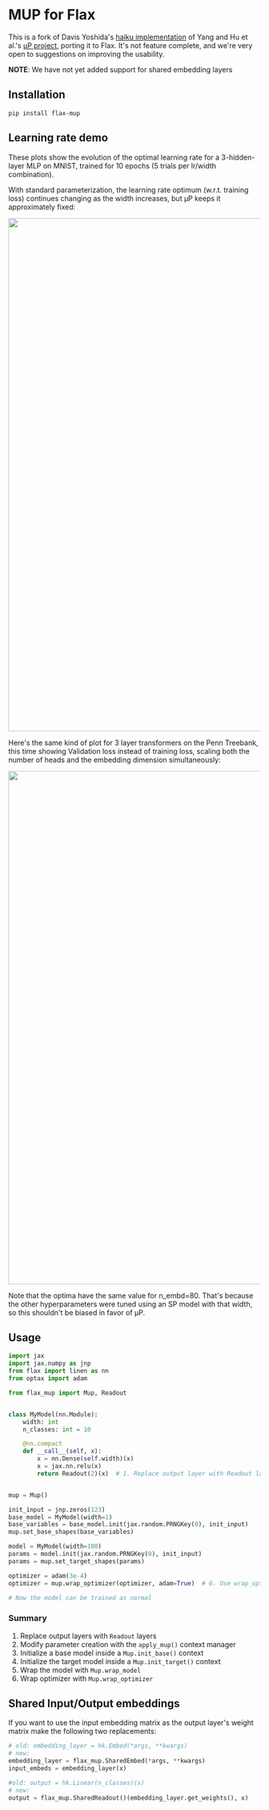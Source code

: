 # MUP for Flax

This is a fork of Davis Yoshida's [haiku implementation](https://github.com/davisyoshida/haiku-mup) of Yang and Hu et al.'s [μP project](https://github.com/microsoft/mup), porting it to Flax.
It's not feature complete, and we're very open to suggestions on improving the usability.

**NOTE**: We have not yet added support for shared embedding layers

## Installation

```
pip install flax-mup
```

## Learning rate demo
These plots show the evolution of the optimal learning rate for a 3-hidden-layer MLP on MNIST, trained for 10 epochs (5 trials per lr/width combination).

With standard parameterization, the learning rate optimum (w.r.t. training loss) continues changing as the width increases, but μP keeps it approximately fixed:

<img src="https://github.com/davisyoshida/haiku-mup/blob/master/figures/combined.png?raw=True" width="1024" />

Here's the same kind of plot for 3 layer transformers on the Penn Treebank, this time showing Validation loss instead of training loss, scaling both the number of heads and the embedding dimension simultaneously:

<img src="https://github.com/davisyoshida/haiku-mup/blob/master/figures/ptb_combined.png?raw=True" width="1024" />

Note that the optima have the same value for n_embd=80. That's because the other hyperparameters were tuned using an SP model with that width, so this shouldn't be biased in favor of μP.

## Usage

```python
import jax
import jax.numpy as jnp
from flax import linen as nn
from optax import adam

from flax_mup import Mup, Readout


class MyModel(nn.Module):
    width: int
    n_classes: int = 10

    @nn.compact
    def __call__(self, x):
        x = nn.Dense(self.width)(x)
        x = jax.nn.relu(x)
        return Readout(2)(x)  # 1. Replace output layer with Readout layer


mup = Mup()

init_input = jnp.zeros(123)
base_model = MyModel(width=1)
base_variables = base_model.init(jax.random.PRNGKey(0), init_input)
mup.set_base_shapes(base_variables)

model = MyModel(width=100)
params = model.init(jax.random.PRNGKey(0), init_input)
params = mup.set_target_shapes(params)

optimizer = adam(3e-4)
optimizer = mup.wrap_optimizer(optimizer, adam=True)  # 6. Use wrap_optimizer to get layer specific learning rates

# Now the model can be trained as normal

```
### Summary
1. Replace output layers with `Readout` layers
2. Modify parameter creation with the `apply_mup()` context manager
3. Initialize a base model inside a `Mup.init_base()` context
4. Initialize the target model inside a `Mup.init_target()` context
5. Wrap the model with `Mup.wrap_model`
6. Wrap optimizer with `Mup.wrap_optimizer`

## Shared Input/Output embeddings
If you want to use the input embedding matrix as the output layer's weight matrix make the following two replacements:

```python
# old: embedding_layer = hk.Embed(*args, **kwargs)
# new:
embedding_layer = flax_mup.SharedEmbed(*args, **kwargs)
input_embeds = embedding_layer(x)

#old: output = hk.Linear(n_classes)(x)
# new:
output = flax_mup.SharedReadout()(embedding_layer.get_weights(), x) 
```
